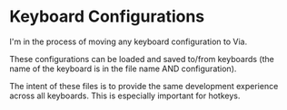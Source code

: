# Keyboard Configurations

I'm in the process of moving any keyboard configuration to Via.

These configurations can be loaded and saved to/from keyboards (the name of the keyboard is in the file name AND configuration).

The intent of these files is to provide the same development experience across all keyboards. This is especially important for hotkeys.
